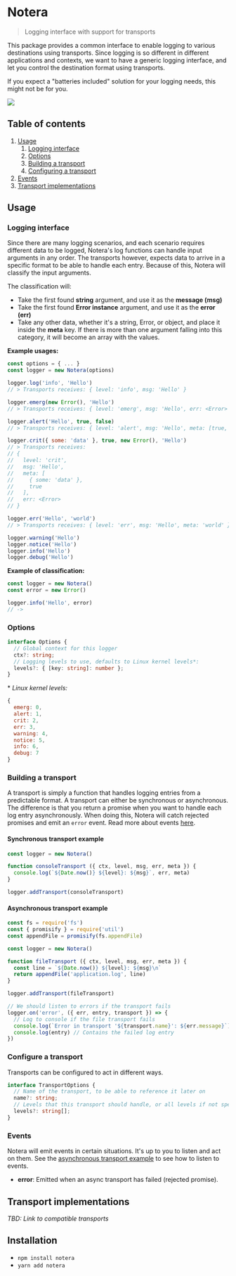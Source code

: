 # Notera
> Logging interface with support for transports

This package provides a common interface to enable logging to various
destinations using transports. Since logging is so different in different
applications and contexts, we want to have a generic logging interface, and let
you control the destination format using transports.

If you expect a "batteries included" solution for your logging needs, this might
not be for you.

[
  ![](https://img.shields.io/bitbucket/pipelines/zappen999/notera/master.svg)
](https://bitbucket.org/zappen999/notera/addon/pipelines/home#!/results/branch/master/page/1)

## Table of contents
1. [Usage](#usage)
    1. [Logging interface](#logging-interface)
    2. [Options](#options)
    3. [Building a transport](#building-a-transport)
    3. [Configuring a transport](#building-a-transport)
2. [Events](#events)
3. [Transport implementations](#transport-implementations)


## Usage

### Logging interface

Since there are many logging scenarios, and each scenario requires different
data to be logged, Notera's log functions can handle input arguments in any
order. The transports however, expects data to arrive in a specific format to
be able to handle each entry. Because of this, Notera will classify the input
arguments.

The classification will:

- Take the first found **string** argument, and use it as the **message (msg)**
- Take the first found **Error instance** argument, and use it as the **error
  (err)**
- Take any other data, whether it's a string, Error, or object, and place it
  inside the **meta** key. If there is more than one argument falling into this
  category, it will become an array with the values.

**Example usages:**

```js
const options = { ... }
const logger = new Notera(options)

logger.log('info', 'Hello')
// > Transports receives: { level: 'info', msg: 'Hello' }

logger.emerg(new Error(), 'Hello')
// > Transports receives: { level: 'emerg', msg: 'Hello', err: <Error> }

logger.alert('Hello', true, false)
// > Transports receives: { level: 'alert', msg: 'Hello', meta: [true, false] }

logger.crit({ some: 'data' }, true, new Error(), 'Hello')
// > Transports receives:
// {
//   level: 'crit',
//   msg: 'Hello',
//   meta: [
//     { some: 'data' },
//     true
//   ],
//   err: <Error>
// }

logger.err('Hello', 'world')
// > Transports receives: { level: 'err', msg: 'Hello', meta: 'world' }

logger.warning('Hello')
logger.notice('Hello')
logger.info('Hello')
logger.debug('Hello')
```

**Example of classification:**

```js
const logger = new Notera()
const error = new Error()

logger.info('Hello', error)
// ->

```

### Options

```ts
interface Options {
  // Global context for this logger
  ctx?: string;
  // Logging levels to use, defaults to Linux kernel levels*:
  levels?: { [key: string]: number };
}
```

\* *Linux kernel levels:*

```js
{
  emerg: 0,
  alert: 1,
  crit: 2,
  err: 3,
  warning: 4,
  notice: 5,
  info: 6,
  debug: 7
}
```

### Building a transport

A transport is simply a function that handles logging entries from a predictable
format. A transport can either be synchronous or asynchronous. The difference
is that you return a promise when you want to handle each log entry
asynchronously. When doing this, Notera will catch rejected promises and emit an
`error` event. Read more about events [here](#events).

#### Synchronous transport example

```js
const logger = new Notera()

function consoleTransport ({ ctx, level, msg, err, meta }) {
  console.log(`${Date.now()} ${level}: ${msg}`, err, meta)
}

logger.addTransport(consoleTransport)
```

#### Asynchronous transport example

```js
const fs = require('fs')
const { promisify } = require('util')
const appendFile = promisify(fs.appendFile)

const logger = new Notera()

function fileTransport ({ ctx, level, msg, err, meta }) {
  const line = `${Date.now()} ${level}: ${msg}\n`
  return appendFile('application.log', line)
}

logger.addTransport(fileTransport)

// We should listen to errors if the transport fails
logger.on('error', ({ err, entry, transport }) => {
  // Log to console if the file transport fails
  console.log(`Error in transport '${transport.name}': ${err.message}`)
  console.log(entry) // Contains the failed log entry
})
```

### Configure a transport

Transports can be configured to act in different ways.

```ts
interface TransportOptions {
  // Name of the transport, to be able to reference it later on
  name?: string;
  // Levels that this transport should handle, or all levels if not specified
  levels?: string[];
}
```

### Events

Notera will emit events in certain situations. It's up to you to listen and act
on them. See the
[asynchronous transport example](#asynchronous-transport-example) to see how to
listen to events.

- **error**: Emitted when an async transport has failed (rejected promise).

## Transport implementations
*TBD: Link to compatible transports*

## Installation
- `npm install notera`
- `yarn add notera`
